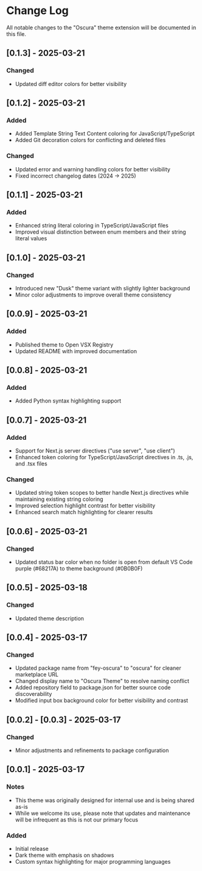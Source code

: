 # Change Log

All notable changes to the "Oscura" theme extension will be documented in this file.

## [0.1.3] - 2025-03-21

### Changed
- Updated diff editor colors for better visibility

## [0.1.2] - 2025-03-21

### Added
- Added Template String Text Content coloring for JavaScript/TypeScript
- Added Git decoration colors for conflicting and deleted files

### Changed
- Updated error and warning handling colors for better visibility
- Fixed incorrect changelog dates (2024 → 2025)

## [0.1.1] - 2025-03-21

### Added
- Enhanced string literal coloring in TypeScript/JavaScript files
- Improved visual distinction between enum members and their string literal values

## [0.1.0] - 2025-03-21

### Changed
- Introduced new "Dusk" theme variant with slightly lighter background
- Minor color adjustments to improve overall theme consistency

## [0.0.9] - 2025-03-21

### Added
- Published theme to Open VSX Registry
- Updated README with improved documentation

## [0.0.8] - 2025-03-21

### Added
- Added Python syntax highlighting support

## [0.0.7] - 2025-03-21

### Added
- Support for Next.js server directives ("use server", "use client")
- Enhanced token coloring for TypeScript/JavaScript directives in .ts, .js, and .tsx files

### Changed
- Updated string token scopes to better handle Next.js directives while maintaining existing string coloring
- Improved selection highlight contrast for better visibility
- Enhanced search match highlighting for clearer results

## [0.0.6] - 2025-03-21

### Changed
- Updated status bar color when no folder is open from default VS Code purple (#68217A) to theme background (#0B0B0F)

## [0.0.5] - 2025-03-18

### Changed
- Updated theme description

## [0.0.4] - 2025-03-17

### Changed
- Updated package name from "fey-oscura" to "oscura" for cleaner marketplace URL
- Changed display name to "Oscura Theme" to resolve naming conflict
- Added repository field to package.json for better source code discoverability
- Modified input box background color for better visibility and contrast

## [0.0.2] - [0.0.3] - 2025-03-17

### Changed
- Minor adjustments and refinements to package configuration

## [0.0.1] - 2025-03-17

### Notes
- This theme was originally designed for internal use and is being shared as-is
- While we welcome its use, please note that updates and maintenance will be infrequent as this is not our primary focus

### Added
- Initial release
- Dark theme with emphasis on shadows
- Custom syntax highlighting for major programming languages 